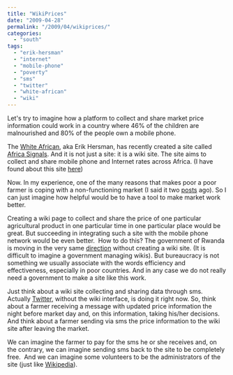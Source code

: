 ```yaml
---
title: "WikiPrices"
date: "2009-04-28"
permalink: "/2009/04/wikiprices/"
categories: 
  - "south"
tags: 
  - "erik-hersman"
  - "internet"
  - "mobile-phone"
  - "poverty"
  - "sms"
  - "twitter"
  - "white-african"
  - "wiki"
---
```


Let's try to imagine how a platform to collect and share market price information could work in a country where 46% of the children are malnourished and 80% of the people own a mobile phone.

The [White African](http://whiteafrican.com/), aka Erik Hersman, has recently created a site called [Africa Signals](http://www.africansignals.com/). And it is not just a site: it is a wiki site. The site aims to collect and share mobile phone and Internet rates across Africa. (I have found about this site [here](http://bottombillion.com/2009/04/selected-reading-3/))

Now. In my experience, one of the many reasons that makes poor a poor farmer is coping with a non-functioning market (I said it two [posts](http://www.francescobailo.net/?p=133) ago). So I can just imagine how helpful would be to have a tool to make market work better.

Creating a wiki page to collect and share the price of one particular agricultural product in one particular time in one particular place would be great. But succeeding in integrating such a site with the mobile phone network would be even better.  How to do this? The government of Rwanda is moving in the very same [direction](http://www.rwandagateway.org/article.php3?id_article=9669) without creating a wiki site. (It is difficult to imagine a government managing wikis). But bureaucracy is not something we usually associate with the words efficiency and effectiveness, especially in poor countries. And in any case we do not really need a government to make a site like this work.

Just think about a wiki site collecting and sharing data through sms. Actually [Twitter](http://en.wikipedia.org/wiki/Twitter), without the wiki interface, is doing it right now. So, think about a farmer receiving a message with updated price information the night before market day and, on this information, taking his/her decisions. And think about a farmer sending via sms the price information to the wiki site after leaving the market.

We can imagine the farmer to pay for the sms he or she receives and, on the contrary, we can imagine sending sms back to the site to be completely free.  And we can imagine some volunteers to be the administrators of the site (just like [Wikipedia](http://en.wikipedia.org/wiki/Wikipedia)).
